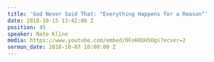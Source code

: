 ```yaml
---
title: 'God Never Said That: "Everything Happens for a Reason"'
date: 2018-10-15 13:42:00 Z
position: 45
speaker: Nate Kline
media: https://www.youtube.com/embed/OFoHOUH5Ogs?ecver=2
sermon_date: 2018-10-07 10:00:00 Z
---
```


